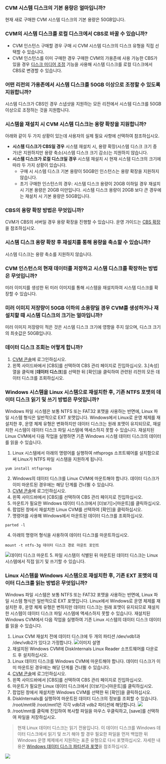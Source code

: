 ### CVM 시스템 디스크의 기본 용량은 얼마입니까?

현재 새로 구매한 CVM 시스템 디스크의 기본 용량은 50GB입니다.

### CVM의 시스템 디스크를 로컬 디스크에서 CBS로 바꿀 수 있습니까?

- CVM 인스턴스 구매할 경우
구매 시 CVM 시스템 디스크의 디스크 유형을 직접 선택할 수 있습니다.
- CVM 인스턴스를 이미 구매한 경우
구매한 CVM의 가용존에 사용 가능한 CBS가 있을 경우 [디스크 미디어 조정](https://intl.cloud.tencent.com/document/product/213/32365) 기능을 사용해 시스템 디스크를 로컬 디스크에서 CBS로 변경할 수 있습니다.

### 어떤 리전의 가용존에서 시스템 디스크를 50GB 이상으로 조정할 수 있도록 지원합니까?

시스템 디스크가 CBS인 경우 스냅샷을 지원하는 모든 리전에서 시스템 디스크를 50GB 이상으로 조정하는 것을 지원합니다.

### 시스템을 재설치 시 CVM 시스템 디스크는 용량 확장을 지원합니까?

아래와 같이 두 가지 상황이 있는데 사용자의 실제 필요 사항에 선택하여 참조하십시오.
- **시스템 디스크가 CBS일 경우**
  시스템 재설치 시, 용량 확장(시스템 디스크 크기 증가)은 지원하지만 용량 축소(시스템 디스크 크기 감소)는 지원하지 않습니다.
- **시스템 디스크가 로컬 디스크일 경우**
  시스템 재설치 시 현재 시스템 디스크의 크기에 따라 두 가지 상황이 있습니다.
  - 구매 시 시스템 디스크 기본 용량이 50GB인 인스턴스는 용량 확장을 지원하지 않습니다.
  - 초기 구매한 인스턴스의 경우: 시스템 디스크 용량이 20GB 이하일 경우 재설치 시 기본 용량은 20GB 미만입니다. 시스템 디스크 용량이 20GB 보다 큰 경우에는 재설치 시 기본 용량은 50GB입니다.

### CBS의 용량 확장 방법은 무엇입니까?

CVM가 CBS의 서버일 경우 용량 확장을 진행할 수 있습니다. 운영 가이드는 [CBS 확장](https://intl.cloud.tencent.com/document/product/362/5747)을 참조하십시오.

### 시스템 디스크 용량 확장 후 재설치를 통해 용량을 축소할 수 있습니까?

시스템 디스크는 용량 축소를 지원하지 않습니다.

### CVM 인스턴스의 현재 데이터를 저장하고 시스템 디스크를 확장하는 방법은 무엇입니까?

미러 이미지를 생성한 뒤 미러 이미지를 통해 시스템을 재설치하여 시스템 디스크를 확장할 수 있습니다.

### 미러 이미지 저장량이 50GB 이하의 소용량일 경우 CVM를 생성하거나 재설치할 때 시스템 디스크의 크기는 얼마입니까?

미러 이미지 저장량이 적은 것은 시스템 디스크 크기에 영향을 주지 않으며, 디스크 크기의 최솟값은 50GB입니다.

### 데이터 디스크 조회는 어떻게 합니까?

1. [CVM 콘솔](https://console.cloud.tencent.com/cvm)에 로그인하십시오.
2. 왼쪽 사이드바에서 [CBS]를 선택하여 CBS 관리 페이지로 진입하십시오.
3.[속성] 열을 클릭해 [**데이터 디스크**]를 선택한 뒤 [확인]을 클릭하여 관련된 리전의 모든 데이터 디스크를 조회하십시오.

### Windows 시스템을 Linux 시스템으로 재설치한 후, 기존 NTFS 포맷의 데이터 디스크 읽기 및 쓰기 방법은 무엇입니까?

Windows 파일 시스템은 보통 NTFS 또는 FAT32 포맷을 사용하는 반면에, Linux 파일 시스템 형식은 일반적으로 EXT 포맷입니다. Windows에서 Linux로 운영 체제를 재설치한 후, 운영 체제 유형은 변화하지만 데이터 디스크는 원래 포맷이 유지되므로, 재설치한 시스템이 데이터 디스크 파일 시스템에 액세스하지 못할 수 있습니다. 재설치된 Linux CVM에서 다음 작업을 실행하면 기존 Windows 시스템 데이터 디스크의 데이터를 읽을 수 있습니다.
1. Linux 시스템에서 아래의 명령어를 실행하여 ntfsprogs 소프트웨어를 설치함으로써 Linux가 NTFS 파일 시스템을 지원하게 됩니다.
```
yum install ntfsprogs
```
2. Windows의 데이터 디스크를 Linux CVM에 마운트해야 합니다. 데이터 디스크가 이미 마운트된 경우에는 해당 단계를 건너뛸 수 있습니다.
 1. [CVM 콘솔](https://console.cloud.tencent.com/cvm)에 로그인하십시오.
 2. 왼쪽 사이드바에서 [CBS]를 선택하여 CBS 관리 페이지로 진입하십시오.
 3. 마운트가 필요한 Windows 데이터 디스크에서 [더보기]>[마운트]를 클릭하십시오.
 4. 팝업된 창에서 재설치한 Linux CVM를 선택하여 [확인]을 클릭하십시오.
3. 명령어를 사용해 Windows에서 마운트된 데이터 디스크를 조회하십시오.
```
parted -l
```
4. 아래의 명령어 형식을 사용하여 데이터 디스크를 마운트하십시오.
```
mount -t ntfs-3g 데이터 디스크 경로 마운트 포인트
```
![데이터 디스크 마운트](https://main.qcloudimg.com/raw/7f093da789d6d6e08b9e24365ea31208.png)
5. 파일 시스템이 식별된 뒤 마운트된 데이터 디스크는 Linux 시스템에서 직접 읽기 및 쓰기할 수 있습니다.

### Linux 시스템을 Windows 시스템으로 재설치한 후, 기존 EXT 포맷의 데이터 디스크를 읽는 방법은 무엇입니까?

Windows 파일 시스템은 보통 NTFS 또는 FAT32 포맷을 사용하는 반면에, Linux 파일 시스템 형식은 일반적으로 EXT 포맷입니다. Linux에서 Windows로 운영 체제를 재설치한 후, 운영 체제 유형은 변하지만 데이터 디스크는 원래 포맷이 유지되므로 재설치한 시스템이 데이터 디스크 파일 시스템에 액세스하지 못할 수 있습니다. 재설치된 Windows CVM에서 다음 작업을 실행하여 기존 Linux 시스템의 데이터 디스크 데이터를 읽을 수 있습니다.

1. Linux CVM 재설치 전에 데이터 디스크에 두 개의 파티션 /dev/vdb1과 /dev/vdb2가 있다고 가정합니다.
![이미지 설명](https://main.qcloudimg.com/raw/f66b9494e966a0e85b4091be5af315e2.png)
2. 재설치된 Windows CVM에 DiskInternals Linux Reader 소프트웨어를 다운로드 후 설치하십시오.
3. Linux 데이터 디스크를 Windows CVM에 마운트해야 합니다. 데이터 디스크가 이미 마운트된 경우에는 해당 단계를 건너뛸 수 있습니다.
 1. [CVM 콘솔](https://console.cloud.tencent.com/cvm)에 로그인하십시오.
 2. 왼쪽 사이드바에서 [CBS]를 선택하여 CBS 관리 페이지로 진입하십시오.
 3. 마운트가 필요한 Linux 데이터 디스크에서 [더보기]>[마운트]를 클릭하십시오.
 4. 팝업된 창에서 재설치한 Windows CVM를 선택한 뒤 [확인]을 클릭하십시오.
4. DiskInternals를 실행하여 마운트된 데이터 디스크의 정보를 조회할 수 있습니다. /root/mnt와 /root/mnt1은 각각 vdb1과 vdb2 파티션에 해당합니다.
![](https://main.qcloudimg.com/raw/b35757625119c8226a022042cf0fac3f.png)
5. /root/mnt를 클릭해 진입하여 복사할 파일을 마우스 우클릭하고, [save]를 선택하여 파일을 저장하십시오.
> 현재 Linux 데이터 디스크는 읽기 전용입니다. 이 데이터 디스크를 Windows 데이터 디스크에서 읽기 및 쓰기 해야 할 경우 필요한 파일을 먼저 백업한 뒤 Windows 운영 체제에서 지원하는 표준 유형으로 다시 포맷하십시오. 자세한 내용은 [Windows 데이터 디스크 파티션과 포맷](https://intl.cloud.tencent.com/document/product/213/2158)을 참조하십시오.
>
![](https://main.qcloudimg.com/raw/431d722a14e746e3f680cc7af91c9808.png)
